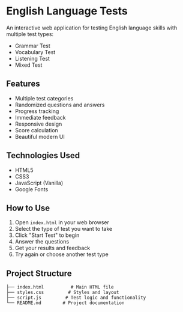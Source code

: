 # English Language Tests

An interactive web application for testing English language skills with multiple test types:
- Grammar Test
- Vocabulary Test
- Listening Test
- Mixed Test

## Features
- Multiple test categories
- Randomized questions and answers
- Progress tracking
- Immediate feedback
- Responsive design
- Score calculation
- Beautiful modern UI

## Technologies Used
- HTML5
- CSS3
- JavaScript (Vanilla)
- Google Fonts

## How to Use
1. Open `index.html` in your web browser
2. Select the type of test you want to take
3. Click "Start Test" to begin
4. Answer the questions
5. Get your results and feedback
6. Try again or choose another test type

## Project Structure
```
├── index.html          # Main HTML file
├── styles.css         # Styles and layout
├── script.js         # Test logic and functionality
└── README.md        # Project documentation
```

